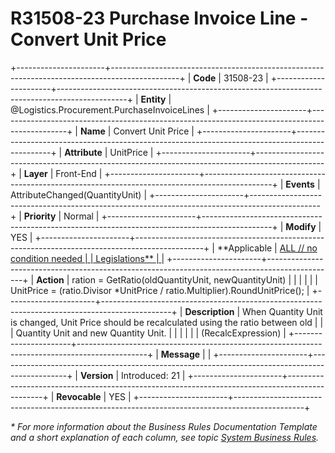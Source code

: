 ﻿---
erp.type: front-end-business-rule
erp.entity: Logistics.Procurement.PurchaseInvoiceLines
---

# R31508-23 Purchase Invoice Line - Convert Unit Price
+----------------------+-----------------------------------------------------------------------------------------------+
| **Code**             | 31508-23                                                                                      |
+----------------------+-----------------------------------------------------------------------------------------------+
| **Entity**           | @Logistics.Procurement.PurchaseInvoiceLines                                                   |
+----------------------+-----------------------------------------------------------------------------------------------+
| **Name**             | Convert Unit Price                                                                            |
+----------------------+-----------------------------------------------------------------------------------------------+
| **Attribute**        | UnitPrice                                                                                     |
+----------------------+-----------------------------------------------------------------------------------------------+
| **Layer**            | Front-End                                                                                     |
+----------------------+-----------------------------------------------------------------------------------------------+
| **Events**           | AttributeChanged(QuantityUnit)                                                                |
+----------------------+-----------------------------------------------------------------------------------------------+
| **Priority**         | Normal                                                                                        |
+----------------------+-----------------------------------------------------------------------------------------------+
| **Modify**           | YES                                                                                           |
+----------------------+-----------------------------------------------------------------------------------------------+
| **Applicable         | [ALL // no condition needed                                                                   |
| Legislations**       | ](xref:applicable-legislations)                                                               |
+----------------------+-----------------------------------------------------------------------------------------------+
| **Action**           | ration = GetRatio(oldQuantityUnit, newQuantityUnit)                                           |
|                      |                                                                                               |
|                      | UnitPrice = (ratio.Divisor \*UnitPrice / ratio.Multiplier).RoundUnitPrice();                  |
+----------------------+-----------------------------------------------------------------------------------------------+
| **Description**      | When Quantity Unit is changed, Unit Price should be recalculated using the ratio between old  |
|                      | Quantity Unit and new Quantity Unit.                                                          |
|                      |                                                                                               |
|                      | (RecalcExpression)                                                                            |
+----------------------+-----------------------------------------------------------------------------------------------+
| **Message**          |                                                                                               |
+----------------------+-----------------------------------------------------------------------------------------------+
| **Version**          | Introduced: 21                                                                                |
+----------------------+-----------------------------------------------------------------------------------------------+
| **Revocable**        | YES                                                                                           |
+----------------------+-----------------------------------------------------------------------------------------------+

*\* For more information about the Business Rules Documentation Template and a short explanation of each column, see
topic [System Business Rules](../templates/template-description-system-business-rules.md).*
